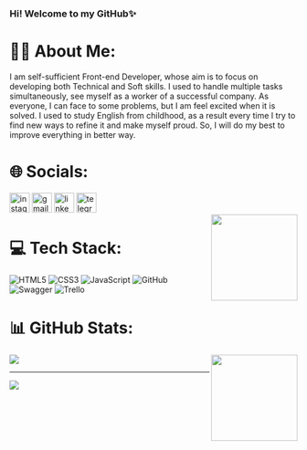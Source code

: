### Hi! Welcome to my GitHub✨

# 🙋‍♂️ About Me:
I am self-sufficient Front-end Developer, whose aim is to focus on developing both Technical and Soft skills. I used to handle multiple tasks simultaneously, see myself as a worker of a successful company. As everyone, I can face to some problems, but I am feel excited when it is solved. I used to study English from childhood, as a result every time I try to find new ways to refine it and make myself proud. So, I will do my best to improve everything in better way.


# 🌐 Socials:
<div align="left">
  <img src="https://img.shields.io/static/v1?message=Instagram&logo=instagram&label=&color=E4405F&logoColor=white&labelColor=&style=for-the-badge" height="35" alt="instagram logo" href="https://www.instagram.com/im._.nazar4ik/" />
  <img src="https://img.shields.io/static/v1?message=Gmail&logo=gmail&label=&color=D14836&logoColor=white&labelColor=&style=for-the-badge" height="35" alt="gmail logo" href="mailto:nazarijankosuk@gmail.com" />
  <img src="https://img.shields.io/static/v1?message=LinkedIn&logo=linkedin&label=&color=0077B5&logoColor=white&labelColor=&style=for-the-badge" height="35" alt="linkedin logo" href="https://www.linkedin.com/in/nazarii-yankoshchuk345/" />
  <img src="https://img.shields.io/static/v1?message=Telegram&logo=telegram&label=&color=2CA5E0&logoColor=white&labelColor=&style=for-the-badge" height="35" alt="telegram logo" href="https://t.me/nazarko_345" />
</div>

<img align="right" height="151" src="https://media2.giphy.com/media/v1.Y2lkPTc5MGI3NjExaWNmcmNlMjF1Ym9zZmJjcDl5MDNqYnp3amN0ZGQ3bG9lbTN1M29xbCZlcD12MV9pbnRlcm5hbF9naWZfYnlfaWQmY3Q9Zw/qgQUggAC3Pfv687qPC/giphy.gif"  />

# 💻 Tech Stack:
![HTML5](https://img.shields.io/badge/html5-%23E34F26.svg?style=for-the-badge&logo=html5&logoColor=white) ![CSS3](https://img.shields.io/badge/css3-%231572B6.svg?style=for-the-badge&logo=css3&logoColor=white) ![JavaScript](https://img.shields.io/badge/javascript-%23323330.svg?style=for-the-badge&logo=javascript&logoColor=%23F7DF1E) ![GitHub](https://img.shields.io/badge/github-%23121011.svg?style=for-the-badge&logo=github&logoColor=white) ![Swagger](https://img.shields.io/badge/-Swagger-%23Clojure?style=for-the-badge&logo=swagger&logoColor=white) ![Trello](https://img.shields.io/badge/Trello-%23026AA7.svg?style=for-the-badge&logo=Trello&logoColor=white)

# 📊 GitHub Stats:
![](https://nirzak-streak-stats.vercel.app/?user=nazarko345&theme=tokyonight&hide_border=false)  <img align="right" height="151" src="https://media2.giphy.com/media/v1.Y2lkPTc5MGI3NjExaWNmcmNlMjF1Ym9zZmJjcDl5MDNqYnp3amN0ZGQ3bG9lbTN1M29xbCZlcD12MV9pbnRlcm5hbF9naWZfYnlfaWQmY3Q9Zw/qgQUggAC3Pfv687qPC/giphy.gif"  />

---
[![](https://visitcount.itsvg.in/api?id=nazarko345&icon=2&color=1)](https://visitcount.itsvg.in)

<!-- Proudly created with GPRM ( https://gprm.itsvg.in ) -->
